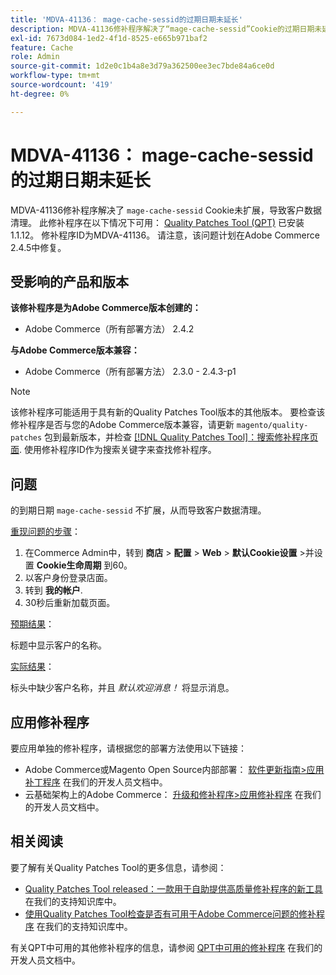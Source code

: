 ```yaml
---
title: 'MDVA-41136： mage-cache-sessid的过期日期未延长'
description: MDVA-41136修补程序解决了“mage-cache-sessid”Cookie的过期日期未延长而导致客户数据清理的问题。 安装[Quality Patches Tool (QPT)](/help/announcements/adobe-commerce-announcements/magento-quality-patches-released-new-tool-to-self-serve-quality-patches.md) 1.1.12后，即可使用此修补程序。 修补程序ID为MDVA-41136。 请注意，该问题计划在Adobe Commerce 2.4.5中修复。
exl-id: 7673d084-1ed2-4f1d-8525-e665b971baf2
feature: Cache
role: Admin
source-git-commit: 1d2e0c1b4a8e3d79a362500ee3ec7bde84a6ce0d
workflow-type: tm+mt
source-wordcount: '419'
ht-degree: 0%

---
```


# MDVA-41136： mage-cache-sessid的过期日期未延长

MDVA-41136修补程序解决了 `mage-cache-sessid` Cookie未扩展，导致客户数据清理。 此修补程序在以下情况下可用： [Quality Patches Tool (QPT)](/help/announcements/adobe-commerce-announcements/magento-quality-patches-released-new-tool-to-self-serve-quality-patches.md) 已安装1.1.12。 修补程序ID为MDVA-41136。 请注意，该问题计划在Adobe Commerce 2.4.5中修复。

## 受影响的产品和版本

**该修补程序是为Adobe Commerce版本创建的：**

* Adobe Commerce（所有部署方法） 2.4.2

**与Adobe Commerce版本兼容：**

* Adobe Commerce（所有部署方法） 2.3.0 - 2.4.3-p1

>[!NOTE]
>
>该修补程序可能适用于具有新的Quality Patches Tool版本的其他版本。 要检查该修补程序是否与您的Adobe Commerce版本兼容，请更新 `magento/quality-patches` 包到最新版本，并检查 [[!DNL Quality Patches Tool]：搜索修补程序页面](https://devdocs.magento.com/quality-patches/tool.html#patch-grid). 使用修补程序ID作为搜索关键字来查找修补程序。

## 问题

的到期日期 `mage-cache-sessid` 不扩展，从而导致客户数据清理。

<u>重现问题的步骤</u>：

1. 在Commerce Admin中，转到 **商店** > **配置** > **Web** > **默认Cookie设置** >并设置 **Cookie生命周期** 到60。
1. 以客户身份登录店面。
1. 转到 **我的帐户**.
1. 30秒后重新加载页面。

<u>预期结果</u>：

标题中显示客户的名称。

<u>实际结果</u>：

标头中缺少客户名称，并且 *默认欢迎消息！* 将显示消息。

## 应用修补程序

要应用单独的修补程序，请根据您的部署方法使用以下链接：

* Adobe Commerce或Magento Open Source内部部署： [软件更新指南>应用补丁程序](https://devdocs.magento.com/guides/v2.4/comp-mgr/patching/mqp.html) 在我们的开发人员文档中。
* 云基础架构上的Adobe Commerce： [升级和修补程序>应用修补程序](https://devdocs.magento.com/cloud/project/project-patch.html) 在我们的开发人员文档中。

## 相关阅读

要了解有关Quality Patches Tool的更多信息，请参阅：

* [Quality Patches Tool released：一款用于自助提供高质量修补程序的新工具](/help/announcements/adobe-commerce-announcements/magento-quality-patches-released-new-tool-to-self-serve-quality-patches.md) 在我们的支持知识库中。
* [使用Quality Patches Tool检查是否有可用于Adobe Commerce问题的修补程序](/help/support-tools/patches-available-in-qpt-tool/check-patch-for-magento-issue-with-magento-quality-patches.md) 在我们的支持知识库中。

有关QPT中可用的其他修补程序的信息，请参阅 [QPT中可用的修补程序](https://devdocs.magento.com/quality-patches/tool.html#patch-grid) 在我们的开发人员文档中。
